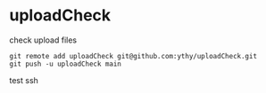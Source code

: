 # uploadCheck
 check upload files

```git
git remote add uploadCheck git@github.com:ythy/uploadCheck.git
git push -u uploadCheck main
```

test ssh
